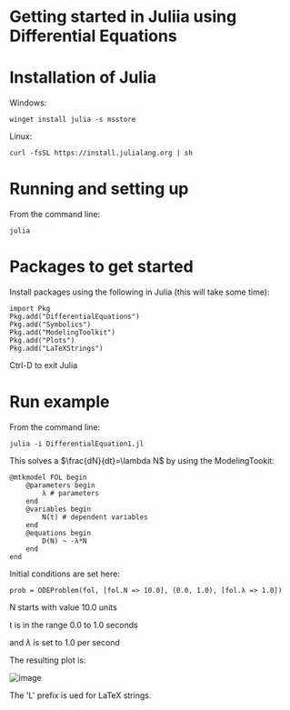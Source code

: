 # Getting started in Juliia using Differential Equations

# Installation of Julia
Windows:
```
winget install julia -s msstore
```
Linux: 
```
curl -fsSL https://install.julialang.org | sh
```

# Running and setting up
From the command line:
```
julia
```

# Packages to get started

Install packages using the following in Julia (this will take some time):
```
import Pkg
Pkg.add("DifferentialEquations")
Pkg.add("Symbolics")
Pkg.add("ModelingToolkit")
Pkg.add("Plots")
Pkg.add("LaTeXStrings")
```

Ctrl-D to exit Julia

# Run example
From the command line:
```
julia -i DifferentialEquation1.jl
```

This solves a $\frac{dN}{dt}=\lambda N$ by using the ModelingTookit:

```
@mtkmodel FOL begin
    @parameters begin
        λ # parameters
    end
    @variables begin
        N(t) # dependent variables
    end
    @equations begin
        D(N) ~ -λ*N
    end
end
```

Initial conditions are set here:

```
prob = ODEProblem(fol, [fol.N => 10.0], (0.0, 1.0), [fol.λ => 1.0])
```

N starts with value 10.0 units

t is in the range 0.0 to 1.0 seconds

and ${\lambda}$ is set to 1.0 per second

The resulting plot is:

![image](https://github.com/gopalchand/julia-differential-equations/assets/45721890/bb5fd6ca-6e16-43c8-8f82-9dfec79cc330)

The 'L' prefix is ued for LaTeX strings.
